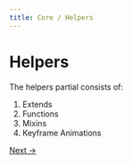 ```yaml
---
title: Core / Helpers
---
```


# Helpers

The helpers partial consists of:

1. Extends
2. Functions
3. Mixins
4. Keyframe Animations

<a class="btn--b" href="/core/base/">Next &rarr;</a>
